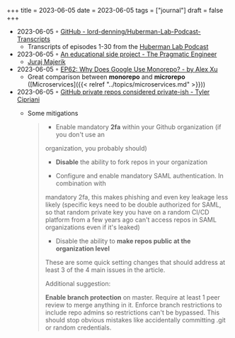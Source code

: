 +++
title = 2023-06-05
date = 2023-06-05
tags = ["journal"]
draft = false
+++

-   2023-06-05 ◦ [GitHub - lord-denning/Huberman-Lab-Podcast-Transcripts](https://github.com/lord-denning/Huberman-Lab-Podcast-Transcripts)
    -   Transcripts of episodes 1-30 from the [Huberman Lab Podcast](https://www.youtube.com/channel/UC2D2CMWXMOVWx7giW1n3LIg)
-   2023-06-05 ◦ [An educational side project - The Pragmatic Engineer](https://blog.pragmaticengineer.com/an-educational-side-project/)
    -   [Juraj Majerik](https://jurajmajerik.com/?ref=blog.pragmaticengineer.com)
-   2023-06-05 ◦ [EP62: Why Does Google Use Monorepo? - by Alex Xu](https://blog.bytebytego.com/p/ep62-why-does-google-use-monorepo)
    -   Great comparison between **monorepo** and **microrepo** ([Microservices]({{< relref "../topics/microservices.md" >}}))
-   2023-06-05 ◦ [GitHub private repos considered private-­ish - Tyler Cipriani](https://tylercipriani.com/blog/2023/03/31/private-ish-github-repos/)
    -   Some mitigations

        > -   Enable mandatory **2fa** within your Github organization (if you don't use an
        >
        > organization, you probably should)
        >
        > -   **Disable** the ability to fork repos in your organization
        >
        > -   Configure and enable mandatory SAML authentication. In combination with
        >
        > mandatory 2fa, this makes phishing and even key leakage less likely (specific
        > keys need to be double authorized for SAML, so that random private key you have
        > on a random CI/CD platform from a few years ago can't access repos in SAML
        > organizations even if it's leaked)
        >
        > -   Disable the ability to **make repos public at the organization level**
        >
        > These are some quick setting changes that should address at least 3 of the 4
        > main issues in the article.
        >
        > Additional suggestion:
        >
        > **Enable branch protection** on master. Require at least 1 peer review to merge
        > anything in it. Enforce branch restrictions to include repo admins so
        > restrictions can't be bypassed. This should stop obvious mistakes like
        > accidentally committing .git or random credentials.
